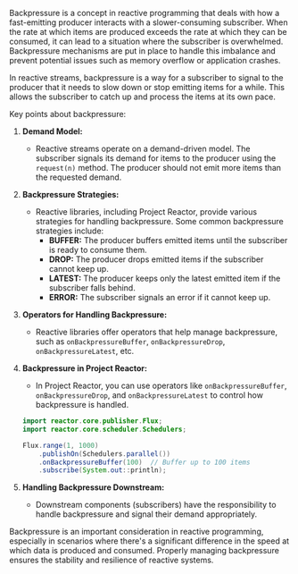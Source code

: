 Backpressure is a concept in reactive programming that deals with how a fast-emitting producer interacts with a slower-consuming subscriber. When the rate at which items are produced exceeds the rate at which they can be consumed, it can lead to a situation where the subscriber is overwhelmed. Backpressure mechanisms are put in place to handle this imbalance and prevent potential issues such as memory overflow or application crashes.

In reactive streams, backpressure is a way for a subscriber to signal to the producer that it needs to slow down or stop emitting items for a while. This allows the subscriber to catch up and process the items at its own pace.

Key points about backpressure:

1. **Demand Model:**
   - Reactive streams operate on a demand-driven model. The subscriber signals its demand for items to the producer using the `request(n)` method. The producer should not emit more items than the requested demand.

2. **Backpressure Strategies:**
   - Reactive libraries, including Project Reactor, provide various strategies for handling backpressure. Some common backpressure strategies include:
     - **BUFFER:** The producer buffers emitted items until the subscriber is ready to consume them.
     - **DROP:** The producer drops emitted items if the subscriber cannot keep up.
     - **LATEST:** The producer keeps only the latest emitted item if the subscriber falls behind.
     - **ERROR:** The subscriber signals an error if it cannot keep up.

3. **Operators for Handling Backpressure:**
   - Reactive libraries offer operators that help manage backpressure, such as `onBackpressureBuffer`, `onBackpressureDrop`, `onBackpressureLatest`, etc.

4. **Backpressure in Project Reactor:**
   - In Project Reactor, you can use operators like `onBackpressureBuffer`, `onBackpressureDrop`, and `onBackpressureLatest` to control how backpressure is handled.

    ```java
    import reactor.core.publisher.Flux;
    import reactor.core.scheduler.Schedulers;

    Flux.range(1, 1000)
        .publishOn(Schedulers.parallel())
        .onBackpressureBuffer(100)  // Buffer up to 100 items
        .subscribe(System.out::println);
    ```

5. **Handling Backpressure Downstream:**
   - Downstream components (subscribers) have the responsibility to handle backpressure and signal their demand appropriately.

Backpressure is an important consideration in reactive programming, especially in scenarios where there's a significant difference in the speed at which data is produced and consumed. Properly managing backpressure ensures the stability and resilience of reactive systems.
